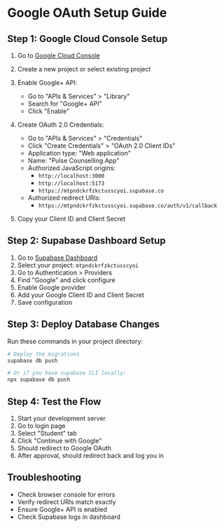 # Google OAuth Setup Guide

## Step 1: Google Cloud Console Setup

1. Go to [Google Cloud Console](https://console.cloud.google.com/)
2. Create a new project or select existing project
3. Enable Google+ API:
   - Go to "APIs & Services" > "Library"
   - Search for "Google+ API" 
   - Click "Enable"

4. Create OAuth 2.0 Credentials:
   - Go to "APIs & Services" > "Credentials"
   - Click "Create Credentials" > "OAuth 2.0 Client IDs"
   - Application type: "Web application"
   - Name: "Pulse Counselling App"
   - Authorized JavaScript origins:
     - `http://localhost:3000`
     - `http://localhost:5173`
     - `https://mtpndckrfzkctusscyoi.supabase.co`
   - Authorized redirect URIs:
     - `https://mtpndckrfzkctusscyoi.supabase.co/auth/v1/callback`

5. Copy your Client ID and Client Secret

## Step 2: Supabase Dashboard Setup

1. Go to [Supabase Dashboard](https://supabase.com/dashboard)
2. Select your project: `mtpndckrfzkctusscyoi`
3. Go to Authentication > Providers
4. Find "Google" and click configure
5. Enable Google provider
6. Add your Google Client ID and Client Secret
7. Save configuration

## Step 3: Deploy Database Changes

Run these commands in your project directory:

```bash
# Deploy the migrations
supabase db push

# Or if you have supabase CLI locally:
npx supabase db push
```

## Step 4: Test the Flow

1. Start your development server
2. Go to login page
3. Select "Student" tab
4. Click "Continue with Google"
5. Should redirect to Google OAuth
6. After approval, should redirect back and log you in

## Troubleshooting

- Check browser console for errors
- Verify redirect URIs match exactly
- Ensure Google+ API is enabled
- Check Supabase logs in dashboard
